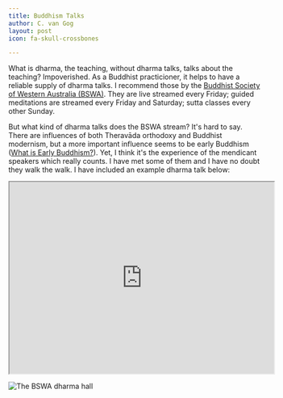 ```yaml
---
title: Buddhism Talks
author: C. van Gog
layout: post
icon: fa-skull-crossbones

---
```

What is dharma, the teaching, without dharma talks, talks about the teaching? Impoverished. As a Buddhist practicioner, it helps to have a reliable supply of dharma talks. I recommend those by the [Buddhist Society of Western Australia (BSWA)](https://youtube.com/channel/UC6M_EhnSSdTG_SXUp6IAWmQ). They are live streamed every Friday; guided meditations are streamed every Friday and Saturday; sutta classes every other Sunday.

But what kind of dharma talks does the BSWA stream? It's hard to say. There are influences of both Theravāda orthodoxy and Buddhist modernism, but a more important influence seems to be early Buddhism ([What is Early Buddhism?](cuboids.page.link/eb)). Yet, I think it's the experience of the mendicant speakers which really counts. I have met some of them and I have no doubt they walk the walk. I have included an example dharma talk below:

<iframe width="525"  height="380" 
src = "https://www.youtube.com/embed/USC5MJVZLy8">
</iframe>

<span class="image left"><img src="{{ 'assets/images/bswa2.png' | relative_url }}" alt="The BSWA dharma hall" style="width:auto;height:auto;"/></span>
<!--stackedit_data:
eyJoaXN0b3J5IjpbMTk4MDQ5OTg2NiwtMjEzMjA5MjY4NF19
-->